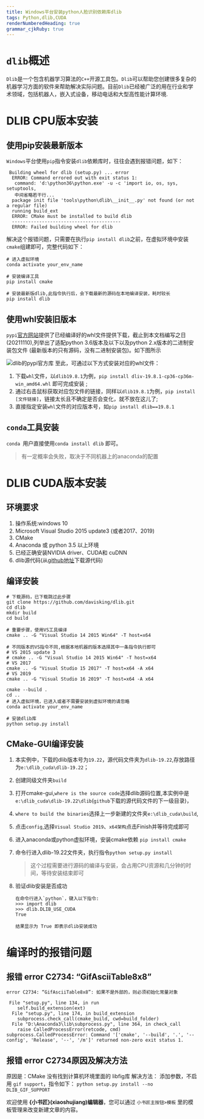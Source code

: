 ```yaml
---
title: Windows平台安装python人脸识别依赖库dlib
tags: Python,dlib,CUDA
renderNumberedHeading: true
grammar_cjkRuby: true
---
```


# `dlib`概述
`Dlib`是一个包含机器学习算法的`C++`开源工具包。`Dlib`可以帮助您创建很多复杂的机器学习方面的软件来帮助解决实际问题。目前`Dlib`已经被广泛的用在行业和学术领域，包括机器人，嵌入式设备，移动电话和大型高性能计算环境.

# DLIB CPU版本安装

## 使用pip安装最新版本
`Windows`平台使用`pip`指令安装`dlib`依赖库时，往往会遇到报错问题，如下：
```
 Building wheel for dlib (setup.py) ... error 
  ERROR: Command errored out with exit status 1:
   command: 'd:\python36\python.exe' -u -c 'import io, os, sys, setuptools, 
   中间省略若干行...
  package init file 'tools\python\dlib\__init__.py' not found (or not a regular file)
  running build_ext
  ERROR: CMake must be installed to build dlib
  ----------------------------------------
  ERROR: Failed building wheel for dlib
```
解决这个报错问题，只需要在执行`pip install dlib`之前，在虚拟环境中安装`cmake`组建即可，完整代码如下：
```
# 进入虚拟环境
conda activate your_env_name

# 安装编译工具
pip install cmake

# 安装最新版dlib,此指令执行后，会下载最新的源码在本地编译安装，耗时较长
pip install dlib
```
## 使用whl安装旧版本
`pypi`[官方网站](`https://pypi.org/simple/dlib/`)提供了已经编译好的whl文件提供下载，截止到本文档编写之日(20211110),列举出了适配python 3.6版本及以下以及python 2.x版本的二进制安装包文件 (最新版本的只有源码，没有二进制安装包)。如下图所示

![dlib的pypi官方库](./images/1636528352367.png)
至此，可通过以下方式安装对应的whl文件：

1. 下载`whl`文件，以`dlib19.8.1`为例，`pip install dliv-19.8.1-cp36-cp36m-win_amd64.whl` 即可完成安装 ;
2. 通过右击鼠标获取对应包文件的链接，同样以`dlib19.8.1`为例，`pip install [文件链接]`，链接太长且不确定是否会变化，就不放在这儿了;
3. 直接指定安装`whl`文件的对应版本号，如`pip install dlib==19.8.1`

## `conda`工具安装

`conda `用户直接使用`conda install dlib` 即可。
>  有一定概率会失败，取决于不同机器上的anaconda的配置


# DLIB CUDA版本安装
## 环境要求

1. 操作系统:windows 10 
2. Microsoft Visual Studio 2015 update3 (或者2017、2019)
3. CMake
4. Anaconda 或 python 3.5 以上环境
5. 已经正确安装NVIDIA driver、CUDA和 cuDNN
6. dlib源代码(从[github地址](https://github.com/davisking/dlib)下载源代码)

## 编译安装


```
# 下载源码，已下载跳过此步骤
git clone https://github.com/davisking/dlib.git
cd dlib
mkdir build
cd build

# 重要步骤，使用VS工具编译
cmake .. -G "Visual Studio 14 2015 Win64" -T host=x64

# 不同版本的VS指令不同,根据本地机器的版本选择其中一条指令执行即可
# VS 2015 update 3
# cmake .. -G "Visual Studio 14 2015 Win64" -T host=x64
# VS 2017
cmake .. -G "Visual Studio 15 2017" -T host=x64 -A x64
# VS 2019 
cmake .. -G "Visual Studio 16 2019" -T host=x64 -A x64

cmake --build .
cd ..
# 进入虚拟环境，已进入或者不需要安装到虚拟环境的请忽略
conda activate your_env_name

# 安装dlib库
python setup.py install
```

## CMake-GUI编译安装
1. 本实例中，下载的dlib版本号为`19.22`，源代码文件夹为`dlib-19.22`,存放路径为`e:\dlib_cuda\dlib-19.22`；
2. 创建同级文件夹`build`
3. 打开cmake-gui,`where is the source code`选择dlib源码位置,本实例中是`e:\dlib_cuda\dlib-19.22\dlib`(`github`下载的源代码文件的下一级目录)，
4.  `where to build the binaries`选择上一步新建的文件夹`e:\dlib_cuda\build`,
5.  点击`config`,选择`Visual Studio 2019`、`x64架构`点击Finish并等待完成即可
6. 进入anaconda或python虚拟环境，安装cmake依赖
 	`pip install cmake` 
7. 命令行进入dlib-19.22文件夹，执行指令`python setup.py install`
	> 这个过程需要进行源码的编译与安装，会占用CPU资源和几分钟的时间，等待安装结束即可

8. 验证dlib安装是否成功	
    ```
	在命令行进入`python`，键入以下指令:
	>>> import dlib
	>>> dlib.DLIB_USE_CUDA
	True

	结果显示为 True 即表示dlib安装成功
    ```
	
# 编译时的报错问题

## 报错 error C2734: “GifAsciiTable8x8”
```
error C2734: “GifAsciiTable8x8”: 如果不是外部的，则必须初始化常量对象

 File "setup.py", line 134, in run
    self.build_extension(ext)
  File "setup.py", line 174, in build_extension
    subprocess.check_call(cmake_build, cwd=build_folder)
  File "D:\Anaconda3\lib\subprocess.py", line 364, in check_call
    raise CalledProcessError(retcode, cmd)
subprocess.CalledProcessError: Command '['cmake', '--build', '.', '--config', 'Release', '--', '/m']' returned non-zero exit status 1.

```
## 报错 error C2734原因及解决方法
原因是：CMake 没有找到计算机环境里面的 libfig库
解决方法：
添加参数，不启用 `gif support`，指令如下：
`python setup.py install --no DLIB_GIF_SUPPORT`

欢迎使用 **{小书匠}(xiaoshujiang)编辑器**，您可以通过 `小书匠主按钮>模板` 里的模板管理来改变新建文章的内容。